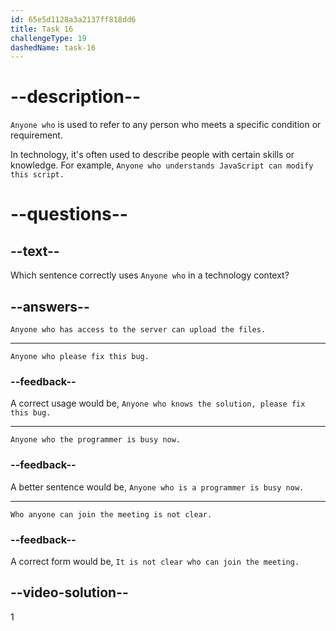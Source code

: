 ```yaml
---
id: 65e5d1128a3a2137ff818dd6
title: Task 16
challengeType: 19
dashedName: task-16
---
```


# --description--

`Anyone who` is used to refer to any person who meets a specific condition or requirement. 

In technology, it's often used to describe people with certain skills or knowledge. For example, `Anyone who understands JavaScript can modify this script.`

# --questions--

## --text--

Which sentence correctly uses `Anyone who` in a technology context?

## --answers--

`Anyone who has access to the server can upload the files.`

---

`Anyone who please fix this bug.`

### --feedback--

A correct usage would be, `Anyone who knows the solution, please fix this bug.`

---

`Anyone who the programmer is busy now.`

### --feedback--

A better sentence would be, `Anyone who is a programmer is busy now.`

---

`Who anyone can join the meeting is not clear.`

### --feedback--

A correct form would be, `It is not clear who can join the meeting.`

## --video-solution--

1
